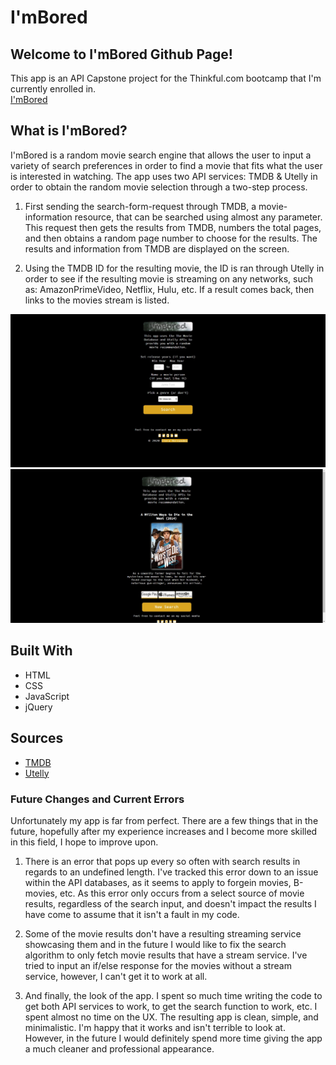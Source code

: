 # **I'mBored**
## **Welcome to I'mBored Github Page!**

This app is an API Capstone project for the Thinkful.com bootcamp that I'm currently enrolled in.  
[I'mBored](https://armelwl1951.github.io/ImBored/)

## **What is I'mBored?**

I'mBored is a random movie search engine that allows the user to input a variety of search preferences in order to find a movie that fits what the user is interested in watching.  The app uses two API services: TMDB & Utelly in order to obtain the random movie selection through a two-step process.

1.  First sending the search-form-request through TMDB, a movie-information resource, that can be searched using almost any parameter.  This request then gets the results from TMDB, numbers the total pages, and then obtains a random page number to choose for the results.  The results and information from TMDB are displayed on the screen.

2.  Using the TMDB ID for the resulting movie, the ID is ran through Utelly in order to see if the resulting movie is streaming on any networks, such as: AmazonPrimeVideo, Netflix, Hulu, etc.
If a result comes back, then links to the movies stream is listed.

![home screen](CapstoneScreenshots/HomePage.jfif)
![search results](CapstoneScreenshots/SearchResults.jfif)

## Built With

* HTML
* CSS
* JavaScript
* jQuery

## Sources
* [TMDB](https://www.themoviedb.org/documentation/api)
* [Utelly](https://rapidapi.com/utelly/api/utelly)

### Future Changes and Current Errors
Unfortunately my app is far from perfect.  There are a few things that in the future, hopefully after my experience increases and I become more skilled in this field, I hope to improve upon.

1. There is an error that pops up every so often with search results in regards to an undefined length.  I've tracked this error down to an issue within the API databases, as it seems to apply to forgein movies, B-movies, etc. As this error only occurs from a select source of movie results, regardless of the search input, and doesn't impact the results I have come to assume that it isn't a fault in my code.  

2. Some of the movie results don't have a resulting streaming service showcasing them and in the future I would like to fix the search algorithm to only fetch movie results that have a stream service.  I've tried to input an if/else response for the movies without a stream service, however, I can't get it to work at all.

3. And finally, the look of the app.  I spent so much time writing the code to get both API services to work, to get the search function to work, etc. I spent almost no time on the UX.  The resulting app is clean, simple, and minimalistic.  I'm happy that it works and isn't terrible to look at.  However, in the future I would definitely spend more time giving the app a much cleaner and professional appearance.
